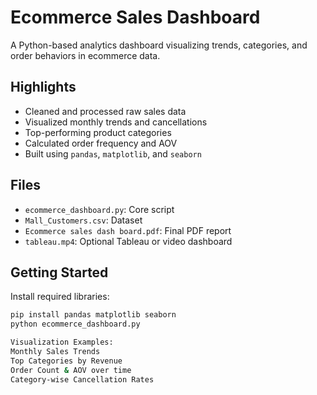 # Ecommerce Sales Dashboard

A Python-based analytics dashboard visualizing trends, categories, and order behaviors in ecommerce data.

## Highlights
- Cleaned and processed raw sales data
- Visualized monthly trends and cancellations
- Top-performing product categories
- Calculated order frequency and AOV
- Built using `pandas`, `matplotlib`, and `seaborn`

## Files
- `ecommerce_dashboard.py`: Core script
- `Mall_Customers.csv`: Dataset
- `Ecommerce sales dash board.pdf`: Final PDF report
- `tableau.mp4`: Optional Tableau or video dashboard

## Getting Started
Install required libraries:
```bash
pip install pandas matplotlib seaborn
python ecommerce_dashboard.py

Visualization Examples:
Monthly Sales Trends
Top Categories by Revenue
Order Count & AOV over time
Category-wise Cancellation Rates

